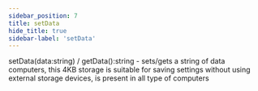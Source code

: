 ```yaml
---
sidebar_position: 7
title: setData
hide_title: true
sidebar-label: 'setData'
---
```


setData(data:string) / getData():string - sets/gets a string of data computers, this 4KB storage is suitable for saving settings without using external storage devices, is present in all type of computers